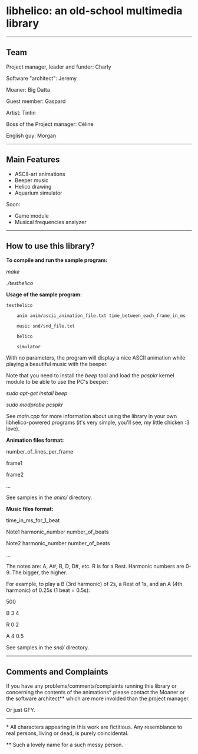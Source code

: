 # libhelico: an old-school multimedia library

-------------
Team
-------------

Project manager, leader and funder: Charly

Software "architect": Jeremy

Moaner: Big Datta

Guest member: Gaspard

Artist: Tintin

Boss of the Project manager: Céline

English guy: Morgan

-------------
Main Features
-------------

* ASCII-art animations
* Beeper music
* Helico drawing
* Aquarium simulator

Soon:

* Game module
* Musical frequencies analyzer

-------------
How to use this library?
-------------

**To compile and run the sample program:**

*make*

*./testhelico*


**Usage of the sample program:**

    testhelico
    
        anim anim/ascii_animation_file.txt time_between_each_frame_in_ms
    
        music snd/snd_file.txt

        helico

        simulator
        
        
With no parameters, the program will display a nice ASCII animation while playing a beautiful music with the beeper.


Note that you need to install the *beep* tool and load the *pcspkr* kernel module to be able to use the PC's beeper:

*sudo apt-get install beep*

*sudo modprobe pcspkr*


See *main.cpp* for more information about using the library in your own libhelico-powered programs (it's very simple, you'll see, my little chicken :3 love).


**Animation files format:**

number_of_lines_per_frame

frame1

frame2

...

See samples in the *anim/* directory.


**Music files format:**

time_in_ms_for_1_beat

Note1 harmonic_number number_of_beats

Note2 harmonic_number number_of_beats

...

The notes are: A, A#, B, D, D#, etc. R is for a Rest.
Harmonic numbers are 0-9. The bigger, the higher.

For example, to play a B (3rd harmonic) of 2s, a Rest of 1s, and an A (4th harmonic) of 0.25s (1 beat = 0.5s):

500

B 3 4

R 0 2

A 4 0.5


See samples in the *snd/* directory.



-------------
Comments and Complaints
-------------

If you have any problems/comments/complaints running this library or concerning the contents of the animations\* please contact the Moaner or the software architect\*\* which are more involded than the project manager.

Or just GFY.

-------------

\* All characters appearing in this work are fictitious. Any resemblance to real persons, living or dead, is purely coincidental.

\*\* Such a lovely name for a such messy person.


